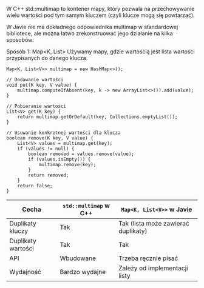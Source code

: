 W C++ std::multimap to kontener mapy, który pozwala na przechowywanie wielu wartości pod tym samym kluczem (czyli klucze mogą się powtarzać).

W Javie nie ma dokładnego odpowiednika multimap w standardowej bibliotece, ale można łatwo zrekonstruować jego działanie na kilka sposobów:

Sposób 1: Map<K, List<V>>
Używamy mapy, gdzie wartością jest lista wartości przypisanych do danego klucza.
```
Map<K, List<V>> multimap = new HashMap<>();

// Dodawanie wartości
void put(K key, V value) {
    multimap.computeIfAbsent(key, k -> new ArrayList<>()).add(value);
}

// Pobieranie wartości
List<V> get(K key) {
    return multimap.getOrDefault(key, Collections.emptyList());
}

// Usuwanie konkretnej wartości dla klucza
boolean remove(K key, V value) {
    List<V> values = multimap.get(key);
    if (values != null) {
        boolean removed = values.remove(value);
        if (values.isEmpty()) {
            multimap.remove(key);
        }
        return removed;
    }
    return false;
}
```

| Cecha              | `std::multimap` w C++ | `Map<K, List<V>>` w Javie           |
| ------------------ | --------------------- | ----------------------------------- |
| Duplikaty kluczy   | Tak                   | Tak (lista może zawierać duplikaty) |
| Duplikaty wartości | Tak                   | Tak                                 |
| API                | Wbudowane             | Trzeba ręcznie pisać                |
| Wydajność          | Bardzo wydajne        | Zależy od implementacji listy       |

